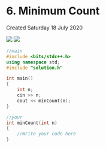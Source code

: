 # 6. Minimum Count
Created Saturday 18 July 2020

![](/assets/6._Minimum_Count_-_80-image-1.png)
![](/assets/6._Minimum_Count_-_80-image-2.png)

```cpp
//main
#include <bits/stdc++.h>
using namespace std;
#include "solution.h"

int main()
{
	int n;
	cin >> n;
	cout << minCount(n);
}

//your
int minCount(int n)
{
	//Write your code here
}
```
